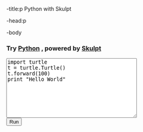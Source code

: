 -title:p
Python with Skulpt

-head:p
<script src="http://ajax.googleapis.com/ajax/libs/jquery/1.9.0/jquery.min.js" type="text/javascript"></script> 
<script src="javascripts/skulpt.min.js" type="text/javascript"></script> 
<script src="javascripts/skulpt-stdlib.js" type="text/javascript"></script> 
-body
<script type="text/javascript"> 
// output functions are configurable.  This one just appends some text
// to a pre element.
function outf(text) { 
    var mypre = document.getElementById("output"); 
    mypre.innerHTML = mypre.innerHTML + text; 
} 
function builtinRead(x) {
    if (Sk.builtinFiles === undefined || Sk.builtinFiles["files"][x] === undefined)
            throw "File not found: '" + x + "'";
    return Sk.builtinFiles["files"][x];
}
 
// Here's everything you need to run a python program in skulpt
// grab the code from your textarea
// get a reference to your pre element for output
// configure the output function
// call Sk.importMainWithBody()
function runit() { 
   var prog = document.getElementById("yourcode").value; 
   var mypre = document.getElementById("output"); 
   mypre.innerHTML = ''; 
   Sk.canvas = "mycanvas";
   Sk.pre = "output";
   Sk.configure({output:outf, read:builtinRead}); 
   try {
      eval(Sk.importMainWithBody("<stdin>",false,prog)); 
   }
   catch(e) {
       alert(e.toString())
   }
} 
</script> 
 
### Try [Python](https://www.python.org/) , powered by [Skulpt](http://www.skulpt.org/)
<canvas id="mycanvas" height=50></mycanvas> 
<form> 
<textarea id="yourcode" cols="40" rows="10">
import turtle
t = turtle.Turtle()
t.forward(100)
print "Hello World" 
</textarea><br /> 
<button type="button" onclick="runit()">Run</button> 
</form> 
<pre id="output" ></pre> 
<!-- If you want turtle graphics include a canvas -->
<canvas id="mycanvas" ></mycanvas> 
